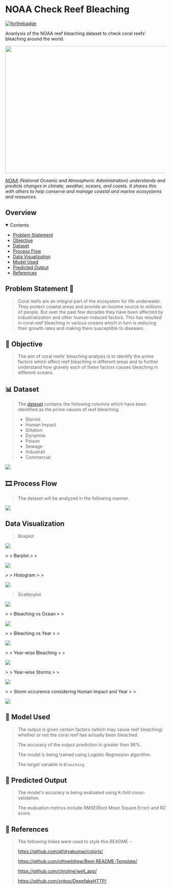 <!-- INTRODUCTION -->

# NOAA Check Reef Bleaching

[![forthebadge](http://forthebadge.com/images/badges/made-with-python.svg)](http://forthebadge.com)

Ananlysis of the NOAA reef bleaching dataset to check coral reefs' bleaching around the world.

<p align="center">
<img src="https://www.worldatlas.com/r/w1200/upload/22/87/70/coral-reef-singapore-aquarium-volodymyr-goinyk.jpg" height="400" width="700">
</p>

*[NOAA](https://www.noaa.gov/) (National Oceanic and Atmospheric Administration) understands and predicts changes in climate, weather, oceans, and coasts. It shares this with others to help conserve and manage coastal and marine ecosystems and resources.*

<!-- ABOUT THE PROJECT -->

## Overview

<details open="open">
  <summary>Contents</summary>
  <ul>
    <li>
      <a href="#problem-statement">Problem Statement</a>
    </li>
    <li>
      <a href="#objective">Objective</a>
    </li>
    <li>
      <a href="#dataset">Dataset</a>
    </li>
    <li>
      <a href="#process-flow">Process Flow</a>
    </li>
    <li>
      <a href="#data-visualization">Data Visualization</a>
    </li>
    <li>
      <a href="#model-used">Model Used</a>
    </li>
    <li>
      <a href="#predicted-output">Predicted Output</a>
    </li>
    <li>
      <a href="#references">References</a>
    </li>
  </ul>
</details>

<!-- DETAILED EXPLANATION -->

## Problem Statement 🤔

> Coral reefs are an integral part of the ecosystem for life underwater. They protect coastal areas and provide an income source to millions of people.
> But over the past few decades they have been affected by industrialization and other human-induced factors.
> This has resulted in coral reef bleaching in various oceans which in turn is reducing their growth rates and making them susceptible to diseases.

## 🎯 Objective

> The aim of coral reefs' bleaching analysis is to identify the prime factors which affect reef bleaching in different areas and to further understand how gravely each of these factors causes bleaching in different oceans.

## 📊 Dataset

> The [dataset](https://www.kaggle.com/oasisdata/noaa-reef-check-coral-bleaching-data) contains the following columns which have been identified as the prime causes of reef bleaching.
> 
> * Storms
> * Human Impact
> * Siltation
> * Dynamite
> * Poison
> * Sewage
> * Industrail
> * Commercial
> 
> <p align="center">
  <img src="dataset.PNG">
  </p>

## 🎞️ Process Flow

> The dataset will be analyzed in the following manner.
> 
> <p align="center">
  <img src="process-flow.PNG">
  </p>

## Data Visualization

> Boxplot
>
> <p align="left">
  <img src="Depth Boxplot.png">
  </p>
>
> Barplot
>
> <p align="left">
  <img src="Depth vs Year Barplot.png">
  </p>
>
> Histogram
>
> <p align="left">
  <img src="Depth Histogram.png">
  </p>

> Scatterplot
>
> <p align="left">
  <img src="Depth vs Year Scatterplot.png">
  </p>
>
> Bleaching vs Ocean
> 
> <p align="left">
  <img src="Bleaching vs Ocean.PNG">
  </p>
>
> Bleaching vs Year
> 
> <p align="left">
  <img src="Bleaching vs Year.PNG">
  </p>
>
> Year-wise Bleaching
> 
> <p align="left">
  <img src="Year-wise Bleaching.PNG">
  </p>
>
> Year-wise Storms
> 
> <p align="left">
  <img src="Year-wise Storms.PNG">
  </p>
>
> Storm occurence considering Human Impact and Year
> 
> <p align="left">
  <img src="Storm occurence considering Human impact and Year.PNG">
  </p>

## 🤖 Model Used

> The output is given certain factors (which may cause reef bleaching) whether or not the coral reef has actually been bleached.
> 
> The accuracy of the output prediction is greater than 96%.
> 
> The model is being trained using Logistic Regression algorithm.
> 
> The target variable is `Bleaching`.

## 💯 Predicted Output

> The model's accuracy is being evaluated using K-fold cross-validation.
> 
> The evaluation metrics include RMSE(Root Mean Square Error) and R2 score.

## 🔖 References

> The following linkes were used to style this README -
> 
> https://github.com/athityakumar/colorls/
> 
> https://github.com/othneildrew/Best-README-Template/
> 
> https://github.com/chroline/well_app/
> 
> https://github.com/xnbox/DeepfakeHTTP/


